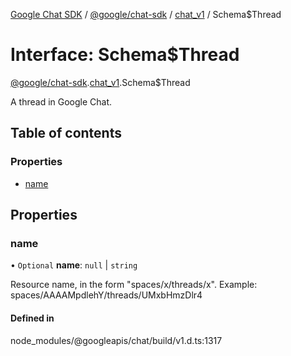 [Google Chat SDK](../README.md) / [@google/chat-sdk](../modules/google_chat_sdk.md) / [chat\_v1](../modules/google_chat_sdk.chat_v1.md) / Schema$Thread

# Interface: Schema$Thread

[@google/chat-sdk](../modules/google_chat_sdk.md).[chat_v1](../modules/google_chat_sdk.chat_v1.md).Schema$Thread

A thread in Google Chat.

## Table of contents

### Properties

- [name](google_chat_sdk.chat_v1.Schema_Thread.md#name)

## Properties

### name

• `Optional` **name**: ``null`` \| `string`

Resource name, in the form "spaces/x/threads/x". Example: spaces/AAAAMpdlehY/threads/UMxbHmzDlr4

#### Defined in

node_modules/@googleapis/chat/build/v1.d.ts:1317
